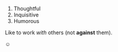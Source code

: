 1. Thoughtful
2. Inquisitive
3. Humorous

Like to work *with* others (not **against** them).

:relaxed:
